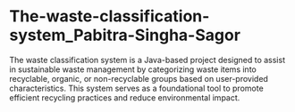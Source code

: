 # The-waste-classification-system_Pabitra-Singha-Sagor
The waste classification system is a Java-based project designed to assist in sustainable waste management by categorizing waste items into recyclable, organic, or non-recyclable groups based on user-provided characteristics. This system serves as a foundational tool to promote efficient recycling practices and reduce environmental impact.
